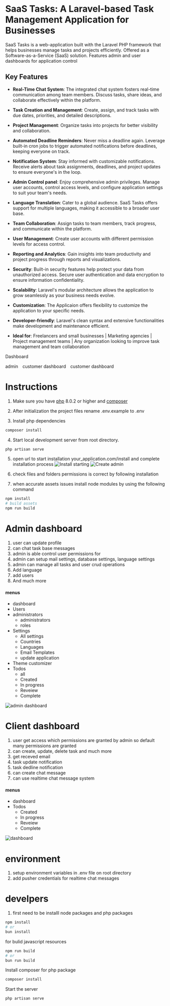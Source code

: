 # SaaS Tasks: A Laravel-based Task Management Application for Businesses
SaaS Tasks is a web-application built with the Laravel PHP framework that helps businesses manage tasks and projects efficiently. Offered as a Software-as-a-Service (SaaS) solution. Features admin and user dashboards for application control
## Key Features

<!-- START -->
  - **Real-Time Chat System**:  The integrated chat system fosters real-time communication among team members. Discuss tasks, share ideas, and collaborate effectively within the platform.

  - **Task Creation and Management**: Create, assign, and track tasks with due dates, priorities, and detailed descriptions.

  - **Project Management**: Organize tasks into projects for better visibility and collaboration.

  - **Automated Deadline Reminders**: Never miss a deadline again. Leverage built-in cron jobs to trigger automated notifications before deadlines, keeping everyone on track.

  - **Notification System**: Stay informed with customizable notifications. Receive alerts about task assignments, deadlines, and project updates to ensure everyone's in the loop.

  - **Admin Control panel**:  Enjoy comprehensive admin privileges. Manage user accounts, control access levels, and configure application settings to suit your team's needs.

  - **Language Translation**:  Cater to a global audience.  SaaS Tasks offers support for multiple languages, making it accessible to a broader user base.

  - **Team Collaboration**: Assign tasks to team members, track progress, and communicate within the platform.

  - **User Management**: Create user accounts with different permission levels for access control.

  - **Reporting and Analytics**: Gain insights into team productivity and project progress through reports and visualizations.

  - **Security**: Built-in security features help protect your data from unauthorized access. Secure user authentication and data encryption to ensure information confidentiality.

  - **Scalability**: Laravel's modular architecture allows the application to grow seamlessly as your business needs evolve.

  - **Customization**: The Applicaion offers flexibility to customize the application to your specific needs.

  - **Developer-friendly**: Laravel's clean syntax and extensive functionalities make development and maintenance efficient.

  - **Ideal for**: Freelancers and small businesses | Marketing agencies | Project management teams | Any organization looking to improve task management and team collaboration
<!--FINISHED-->
Dashboard
<div style="display:flex;  gap: 10px;">
    <div>
        admin
        <img src="https://raw.githubusercontent.com/appsaeed/assets/main/images/crm/admin.png" alt="">
    </div>
    <div>
        customer dashboard
        <img src="https://raw.githubusercontent.com/appsaeed/assets/main/images/crm/dashboard.png" alt="">
    </div>
    <div>
        customer dashboard
        <img src="https://raw.githubusercontent.com/appsaeed/assets/main/images/crm/customer-dashboard-home.png" alt="">
    </div>
</div>

# Instructions
1. Make sure you have [php](https://www.php.net/) 8.0.2 or higher and [composer](https://getcomposer.org)

2. After initialization the project files rename .env.example to .env

3. Install php dependencies

```sh
composer install
```

4. Start local development server from root directory.

```sh
php artisan serve
```

5. open url to start installation your_application.com/install and complete installation process
![Install starting](https://raw.githubusercontent.com/appsaeed/assets/main/images/crm/install-start.png)
![Create admin](https://raw.githubusercontent.com/appsaeed/assets/main/images/crm/install-admin.png)

6. check files and folders permissions is correct by following installation
7. when accurate assets issues install node modules by using the following command
````sh
npm install
# build assets
npm run build
````
# Admin dashboard

1. user can update profile
2. can chat task base messages
3. admin is able control user permissions for
4. admin can setup mail settings, database settings, language settings
5. admin can manage all tasks and user crud operations
6. Add language
7. add users
8. And much more

#### menus

- dashboard
- Users
- administrators
  - administrators
  - roles
- Settings
  - All settings
  - Countries
  - Languages
  - Email Templates
  - update application
- Theme customizer
- Todos
  - all
  - Created
  - In progress
  - Reveiew
  - Complete

![admin dashboard](https://raw.githubusercontent.com/appsaeed/assets/main/images/crm/admin.png)

# Client dashboard

1. user get access which permissions are granted by admin so default many permissions are granted
2. can create, update, delete task and much more
3. get receved email
4. task update notification
5. task dedline notification
6. can create chat message
7. can use realtime chat message system

#### menus

- dashboard
- Todos
  - Created
  - In progress
  - Reveiew
  - Complete

![dashboard](https://raw.githubusercontent.com/appsaeed/assets/main/images/crm/customer-dashboard.png)

# environment

1. setup environment variables in .env file on root directory
2. add pusher credentials for realtime chat messages

# develpers

1. first need to be installl node packages and php packages

```sh
npm install
# or
bun install
```

for bulid javascript resources

```sh
npm run build
# or
bun run build
```

Install composer for php package

```sh
composer install
```
Start the server

```sh
php artisan serve
```

